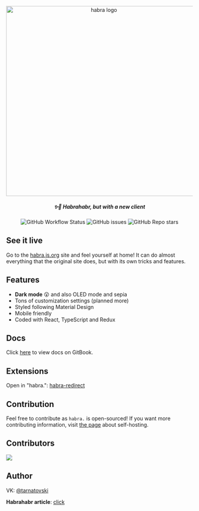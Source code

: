 <p align="center"><a href="https://habra.js.org/"><img width=512 src="https://raw.githubusercontent.com/jarvis394/habra/master/images/logo.png" alt="habra logo" /></a></p>
<h5 align="center">✨🎉 Habrahabr, but with a new client</h5>

<p align="center">
  <img alt="GitHub Workflow Status" src="https://img.shields.io/github/workflow/status/jarvis394/habra/Github%20Pages?logo=github&style=for-the-badge">
  <img alt="GitHub issues" src="https://img.shields.io/github/issues/jarvis394/habra?color=2979ff&style=for-the-badge">
  <img alt="GitHub Repo stars" src="https://img.shields.io/github/stars/jarvis394/habra?color=black&style=for-the-badge">
</p>

## See it live
Go to the [habra.js.org](https://habra.js.org/) site and feel yourself at home! It can do almost everything that the original site does, but with its own tricks and features.

## Features
- **Dark mode** 😲 and also OLED mode and sepia
- Tons of customization settings (planned more)
- Styled following Material Design
- Mobile friendly
- Coded with React, TypeScript and Redux

## Docs

Click [here](https://jarvis394.gitbook.io/habra) to view docs on GitBook.

## Extensions

Open in "habra.": [habra-redirect](https://github.com/istudyatuni/habra-redirect)

## Contribution

Feel free to contribute as `habra.` is open-sourced! If you want more contributing information, visit [the page](https://jarvis394.gitbook.io/habra/self-host/cloning-and-installation) about self-hosting.

## Contributors

<a href="https://github.com/jarvis394/habra/graphs/contributors">
  <img src="https://contrib.rocks/image?repo=jarvis394/habra" />
</a>

## Author

VK: [@tarnatovski](https://vk.com/tarnatovski)

**Habrahabr article**: [click](https://m.habr.com/ru/post/526068/)
